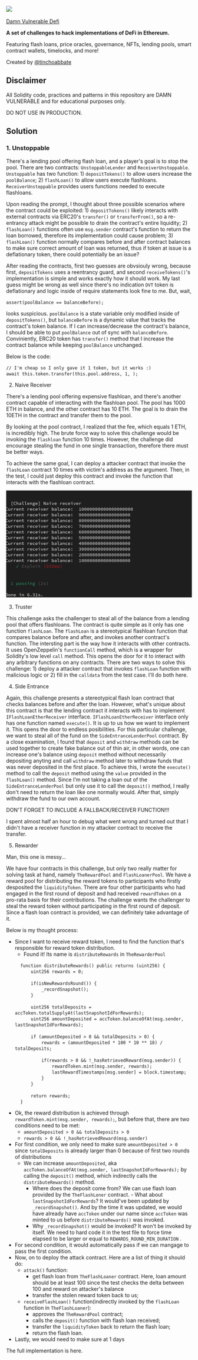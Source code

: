 ![](cover.png)

[Damn Vulnerable Defi](damnvulnerabledefi.xyz/)

**A set of challenges to hack implementations of DeFi in Ethereum.**

Featuring flash loans, price oracles, governance, NFTs, lending pools, smart contract wallets, timelocks, and more!

Created by [@tinchoabbate](https://twitter.com/tinchoabbate)


## Disclaimer

All Solidity code, practices and patterns in this repository are DAMN VULNERABLE and for educational purposes only.

DO NOT USE IN PRODUCTION.


## Solution

### 1. Unstoppable

  There's a lending pool offering flash loan, and a player's goal is to stop the pool. There are two contracts: `UnstoppableLender` and `ReceiverUnstoppable`. `Unstoppable` has two function: 1) `depositTokens()` to allow users increase the `poolBalance`; 2) `flashLoan()` to allow users execute flashloans. `ReceiverUnstoppable` provides users functions needed to execute flashloans. 

  Upon reading the prompt, I thought about three possible scenarios where the contract could be exploited: 1) `depositTokens()` likely interacts with external contracts via ERC20's `transfer()` or `transferFrom()`, so a re-entrancy attack might be possible to drain the contract's entire liquidity; 2) `flashLoan()` functions often use `msg.sender` contract's function to return the loan borrowed, therefore its implementation could cause problem; 3) `flashLoan()` function normally compares before and after contract balances to make sure correct amount of loan was returned, thus if token at issue is a deflationary token, there could potentially be an issue? 

  After reading the contracts, first two guesses are obvsiouly wrong, because first, `depositTokens` uses a reentrancy guard, and second `receiveTokens()`'s implementation is simple and works exactly how it should work. My last guess might be wrong as well since there's no indication `DVT` token is deflationary and logic inside of require statements look fine to me. But, wait, 
  ```
  assert(poolBalance == balanceBefore);
  ```
  looks suspicious. `poolBalance` is a state variable only modified inside of `depositTokens()`, but `balanceBefore` is a dynamic value that tracks the contract's token balance. If I can increase/decrease the contract's balance, I should be able to put `poolBalance` out of sync with `balanceBefore`. Conviniently, ERC20 token has `transfer()` method that I increase the contract balance while keeping `poolBalance` unchanged. 

  Below is the code:
```
// I'm cheap so I only gave it 1 token, but it works :)
await this.token.transfer(this.pool.address, 1, );
```


2. Naive Receiver

There's a lending pool offering expensive flashloan, and there's another contract capable of interacting with the flashloan pool. The pool has 1000 ETH in balance, and the other contract has 10 ETH. The goal is to drain the 10ETH in the contract and transfer them to the pool. 

By looking at the pool contract, I realized that the fee, which equals 1 ETH, is incredibly high. The brute force way to solve this challenge would be invoking the `flashloan` function 10 times. However, the challenge did encourage stealing the fund in one single transaction, therefore there must be better ways. 

To achieve the same goal, I can deploy a attacker contract that invoke the `flashLoan` contract 10 times with victim's address as the argument. Then, in the test, I could just deploy this contract and invoke the function that interacts with the flashloan contract. 

![naive receiver](https://github.com/da-bao-jian/damn-vulnerable-defi-solution/blob/master/pic/Screenshot%20from%202021-12-01%2001-31-34.png)

3. Truster

This challenge asks the challenger to steal all of the balance from a lending pool that offers flashloans. The contract is quite simple as it only has one function `flashLoan`. The `flashLoan` is a stereotypical flashloan function that compares balance before and after, and invokes another contract's function. The intersting part is the way how it interacts with other contracts. It uses OpenZeppelin's `functionCall` method, which is a wrapper for Solidity's low level `call` method. This opens the door for it to interact with any arbitrary functions on any contracts. There are two ways to solve this challenge: 1) deploy a attacker contract that invokes `flashLoan` function with malicious logic or 2) fill in the `calldata` from the test case. I'll do both here. 

4. Side Entrance

Again, this challenge presents a stereotypical flash loan contract that checks balances before and after the loan. However, what's unique about this contract is that the lending contract it interacts with has to implement `IFlashLoanEtherReceiver` interface. `IFlashLoanEtherReceiver` interface only has one function named `execute()`. It is up to us how we want to implement it. This opens the door to endless posibilities. For this particular challenge, we want to steal all of the fund on the `SideEntranceLenderPool` contract. By a close examination, I found that `deposit` and `withdraw` methods can be used together to create fake balance out of thin air, in other words, one can increase one's balance using `deposit` method without necessarily depositing anyting and call `withdraw` method later to withdraw funds that was never deposited in the first place. To achieve this, I wrote the `execute()` method to call the `deposit` method using the `value` provided in the `flashLoan()` method. Since I'm not taking a loan out of the `SideEntranceLenderPool` but only use it to call the `deposit()` method, I really don't need to return the loan like one normally would. After that, simply withdraw the fund to our own account. 

DON'T FORGET TO INCLUDE A FALLBACK/RECEIVER FUNCTION!!! 

I spent almost half an hour to debug what went wrong and turned out that I didn't have a receiver function in my attacker contract to receive the transfer. 

5. Rewarder

Man, this one is messy...

We have four contracts in this challenge, but only two really matter for solving task at hand, namely `TheRewardPool` and `FlashLoanerPool`. We have a reward pool for distributing the reward tokens to participants who firstly desposited the `liquidityToken`. There are four other participants who had engaged in the first round of deposit and had received `rewardToken` on a pro-rata basis for their contributions. The challenge wants the challenger to steal the reward token without participating in the first round of deposit. Since a flash loan contract is provided, we can definitely take advantage of it. 

Below is my thought process:
- Since I want to receive reward token, I need to find the function that's responsible for reward token distribution. 
  - Found it! Its name is `distributeRewards` in `TheRewarderPool`
  ```
    function distributeRewards() public returns (uint256) {
        uint256 rewards = 0;

        if(isNewRewardsRound()) {
            _recordSnapshot();
        }        
        
        uint256 totalDeposits = accToken.totalSupplyAt(lastSnapshotIdForRewards);
        uint256 amountDeposited = accToken.balanceOfAt(msg.sender, lastSnapshotIdForRewards);

        if (amountDeposited > 0 && totalDeposits > 0) {
            rewards = (amountDeposited * 100 * 10 ** 18) / totalDeposits;

            if(rewards > 0 && !_hasRetrievedReward(msg.sender)) {
                rewardToken.mint(msg.sender, rewards);
                lastRewardTimestamps[msg.sender] = block.timestamp;
            }
        }

        return rewards;     
    }
  ```
- Ok, the reward distribution is achieved through `rewardToken.mint(msg.sender, rewards);`, but before that, there are two conditions need to be met:
  - `amountDeposited > 0 && totalDeposits > 0`
  - `rewards > 0 && !_hasRetrievedReward(msg.sender)`
- For first condition, we only need to make sure `amountDeposited > 0` since `totalDeposits` is already larger than 0 because of first two rounds of distributions
  - We can increase `amountDeposited`, aka `accToken.balanceOfAt(msg.sender, lastSnapshotIdForRewards);` by calling the `deposit()` method, which indirectly calls the `distributeRewards()` method. 
    - Where does the deposit come from? We can use flash loan provided by the `TheFlashLoner` contract.  - What about `lastSnapshotIdForRewards`? It would've been updated by `_recordSnapshot()`. And by the time it was updated, we would have already have `accToken` under our name since `accToken` was minted to us before `distributeRewards()` was invoked.
    - Why `_recordSnapshot()` would be invoked? It won't be invoked by itself. We need to hard code it in the test file to force time elapsed to be larger or equal to `REWARDS_ROUND_MIN_DURATION` . 
- For second condition, it would automatically pass if we can mangage to pass the first condition. 
- Now, on to deploy the attack contract. Here are a list of thing it should do:
  - `attack()` function: 
    - get flash loan from `TheFlashLoaner` contract. Here, loan amount should be at least 100 since the test checks the delta between 100 and reward on attacker's balance
    - transfer the stolen reward token back to us;
  - `receiveFlashLoan()` function(indirectly invoked by the `flashLoan` function in `TheFlashLoaner`):
    - approves the `TheRewardPool` contract;
    - calls the `deposit()` function with flash loan received;
    - transfer the `liquidityToken` back to return the flash loan;
    - return the flash loan.
- Lastly, we would need to make sure at 1 days

The full implementation is here. 
